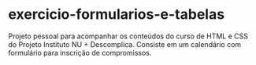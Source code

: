 # exercicio-formularios-e-tabelas
Projeto pessoal para acompanhar os conteúdos do curso de HTML e CSS do Projeto Instituto NU + Descomplica. Consiste em um calendário com formulário para inscrição de compromissos.
